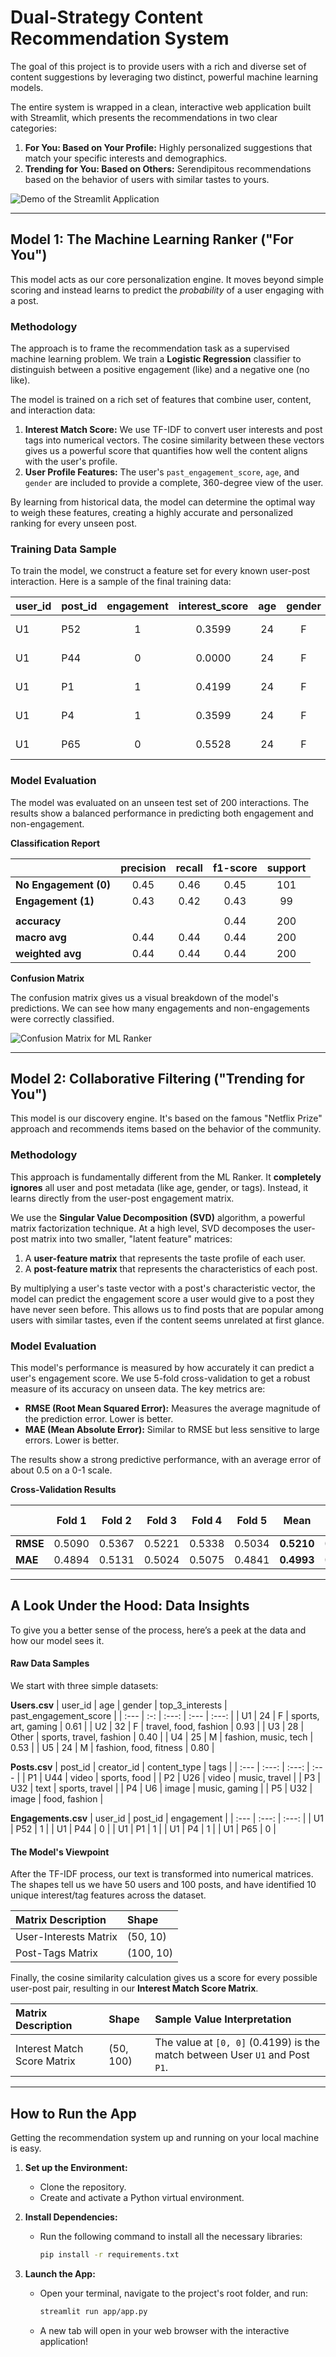 # Dual-Strategy Content Recommendation System

The goal of this project is to provide users with a rich and diverse set of content suggestions by leveraging two distinct, powerful machine learning models.

The entire system is wrapped in a clean, interactive web application built with Streamlit, which presents the recommendations in two clear categories:
1.  **For You: Based on Your Profile:** Highly personalized suggestions that match your specific interests and demographics.
2.  **Trending for You: Based on Others:** Serendipitous recommendations based on the behavior of users with similar tastes to yours.

![Demo of the Streamlit Application](https://dual-recommendation-engine.streamlit.app/)

---

## Model 1: The Machine Learning Ranker ("For You")

This model acts as our core personalization engine. It moves beyond simple scoring and instead learns to predict the *probability* of a user engaging with a post.

### Methodology

The approach is to frame the recommendation task as a supervised machine learning problem. We train a **Logistic Regression** classifier to distinguish between a positive engagement (like) and a negative one (no like).

The model is trained on a rich set of features that combine user, content, and interaction data:
1.  **Interest Match Score:** We use TF-IDF to convert user interests and post tags into numerical vectors. The cosine similarity between these vectors gives us a powerful score that quantifies how well the content aligns with the user's profile.
2.  **User Profile Features:** The user's `past_engagement_score`, `age`, and `gender` are included to provide a complete, 360-degree view of the user.

By learning from historical data, the model can determine the optimal way to weigh these features, creating a highly accurate and personalized ranking for every unseen post.

### Training Data Sample

To train the model, we construct a feature set for every known user-post interaction. Here is a sample of the final training data:

| user_id | post_id | engagement | interest_score | age | gender | top_3_interests | past_engagement_score | age_scaled | gender_F | gender_M | gender_Other |
| :--- | :--- | :---: | :---: | :-: | :---: | :--- | :---: | :---: | :---: | :---: | :---: |
| U1 | P52 | 1 | 0.3599 | 24 | F | sports, art, gaming | 0.61 | -0.346 | 1.0 | 0.0 | 0.0 |
| U1 | P44 | 0 | 0.0000 | 24 | F | sports, art, gaming | 0.61 | -0.346 | 1.0 | 0.0 | 0.0 |
| U1 | P1 | 1 | 0.4199 | 24 | F | sports, art, gaming | 0.61 | -0.346 | 1.0 | 0.0 | 0.0 |
| U1 | P4 | 1 | 0.3599 | 24 | F | sports, art, gaming | 0.61 | -0.346 | 1.0 | 0.0 | 0.0 |
| U1 | P65 | 0 | 0.5528 | 24 | F | sports, art, gaming | 0.61 | -0.346 | 1.0 | 0.0 | 0.0 |

### Model Evaluation

The model was evaluated on an unseen test set of 200 interactions. The results show a balanced performance in predicting both engagement and non-engagement.

**Classification Report**

| | precision | recall | f1-score | support |
| :--- | :---: | :---: | :---: | :---: |
| **No Engagement (0)** | 0.45 | 0.46 | 0.45 | 101 |
| **Engagement (1)** | 0.43 | 0.42 | 0.43 | 99 |
| | | | | |
| **accuracy** | | | 0.44 | 200 |
| **macro avg** | 0.44 | 0.44 | 0.44 | 200 |
| **weighted avg** | 0.44 | 0.44 | 0.44 | 200 |

**Confusion Matrix**

The confusion matrix gives us a visual breakdown of the model's predictions. We can see how many engagements and non-engagements were correctly classified.

![Confusion Matrix for ML Ranker](https://github.com/user-attachments/assets/b930d350-bc09-47b5-82ee-830c8506baca)

---

## Model 2: Collaborative Filtering ("Trending for You")

This model is our discovery engine. It's based on the famous "Netflix Prize" approach and recommends items based on the behavior of the community.

### Methodology

This approach is fundamentally different from the ML Ranker. It **completely ignores** all user and post metadata (like age, gender, or tags). Instead, it learns directly from the user-post engagement matrix.

We use the **Singular Value Decomposition (SVD)** algorithm, a powerful matrix factorization technique. At a high level, SVD decomposes the user-post matrix into two smaller, "latent feature" matrices:
1.  A **user-feature matrix** that represents the taste profile of each user.
2.  A **post-feature matrix** that represents the characteristics of each post.

By multiplying a user's taste vector with a post's characteristic vector, the model can predict the engagement score a user would give to a post they have never seen before. This allows us to find posts that are popular among users with similar tastes, even if the content seems unrelated at first glance.

### Model Evaluation

This model's performance is measured by how accurately it can predict a user's engagement score. We use 5-fold cross-validation to get a robust measure of its accuracy on unseen data. The key metrics are:
* **RMSE (Root Mean Squared Error):** Measures the average magnitude of the prediction error. Lower is better.
* **MAE (Mean Absolute Error):** Similar to RMSE but less sensitive to large errors. Lower is better.

The results show a strong predictive performance, with an average error of about 0.5 on a 0-1 scale.

**Cross-Validation Results**

| | Fold 1 | Fold 2 | Fold 3 | Fold 4 | Fold 5 | **Mean** | **Std Dev** |
| :--- | :---: | :---: | :---: | :---: | :---: | :---: | :---: |
| **RMSE** | 0.5090 | 0.5367 | 0.5221 | 0.5338 | 0.5034 | **0.5210** | 0.0132 |
| **MAE** | 0.4894 | 0.5131 | 0.5024 | 0.5075 | 0.4841 | **0.4993** | 0.0109 |

---

## A Look Under the Hood: Data Insights

To give you a better sense of the process, here’s a peek at the data and how our model sees it.

#### Raw Data Samples

We start with three simple datasets:

**Users.csv**
| user_id | age | gender | top_3_interests | past_engagement_score |
| :--- | :-: | :---: | :--- | :---: |
| U1 | 24 | F | sports, art, gaming | 0.61 |
| U2 | 32 | F | travel, food, fashion | 0.93 |
| U3 | 28 | Other | sports, travel, fashion | 0.40 |
| U4 | 25 | M | fashion, music, tech | 0.53 |
| U5 | 24 | M | fashion, food, fitness | 0.80 |

**Posts.csv**
| post_id | creator_id | content_type | tags |
| :--- | :---: | :---: | :--- |
| P1 | U44 | video | sports, food |
| P2 | U26 | video | music, travel |
| P3 | U32 | text | sports, travel |
| P4 | U6 | image | music, gaming |
| P5 | U32 | image | food, fashion |

**Engagements.csv**
| user_id | post_id | engagement |
| :--- | :---: | :---: |
| U1 | P52 | 1 |
| U1 | P44 | 0 |
| U1 | P1 | 1 |
| U1 | P4 | 1 |
| U1 | P65 | 0 |

#### The Model's Viewpoint

After the TF-IDF process, our text is transformed into numerical matrices. The shapes tell us we have 50 users and 100 posts, and have identified 10 unique interest/tag features across the dataset.

| Matrix Description | Shape |
| :--- | :--- |
| User-Interests Matrix | (50, 10) |
| Post-Tags Matrix | (100, 10) |

Finally, the cosine similarity calculation gives us a score for every possible user-post pair, resulting in our **Interest Match Score Matrix**.

| Matrix Description | Shape | Sample Value Interpretation |
| :--- | :--- | :--- |
| Interest Match Score Matrix | (50, 100) | The value at `[0, 0]` (0.4199) is the match between User `U1` and Post `P1`. |

---

## How to Run the App

Getting the recommendation system up and running on your local machine is easy.

1.  **Set up the Environment:**
    * Clone the repository.
    * Create and activate a Python virtual environment.

2.  **Install Dependencies:**
    * Run the following command to install all the necessary libraries:
        ```bash
        pip install -r requirements.txt
        ```

3.  **Launch the App:**
    * Open your terminal, navigate to the project's root folder, and run:
        ```bash
        streamlit run app/app.py
        ```
    * A new tab will open in your web browser with the interactive application!

